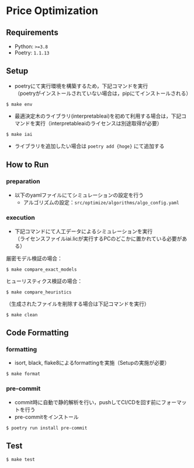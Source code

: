 # Price Optimization

## Requirements

- Python: `>=3.8`
- Poetry: `1.1.13`

## Setup
- poetryにて実行環境を構築するため，下記コマンドを実行  
（poetryがインストールされていない場合は，pipにてインストールされる）
```shell
$ make env
```
- 最適決定木のライブラリ(interpretableai)を初めて利用する場合は，下記コマンドを実行（interpretableaiのライセンスは別途取得が必要）  
```shell
$ make iai
```
- ライブラリを追加したい場合は `poetry add {hoge}` にて追加する

## How to Run
### preparation
- 以下のyamlファイルにてシミュレーションの設定を行う
    - アルゴリズムの設定：`src/optimize/algorithms/algo_config.yaml`
### execution
- 下記コマンドにて人工データによるシミュレーションを実行  
（ライセンスファイルiai.licが実行するPCのどこかに置かれている必要がある）

厳密モデル検証の場合：  
```shell
$ make compare_exact_models
```
ヒューリスティクス検証の場合：  
```shell
$ make compare_heuristics
```
（生成されたファイルを削除する場合は下記コマンドを実行）
```shell
$ make clean
```
## Code Formatting
### formatting
- isort, black, flake8によるformattingを実施（Setupの実施が必要）

```shell
$ make format
```
### pre-commit
- commit時に自動で静的解析を行い，pushしてCI/CDを回す前にフォーマットを行う
- pre-commitをインストール
```shell
$ poetry run install pre-commit
```
## Test

```shell
$ make test
```

